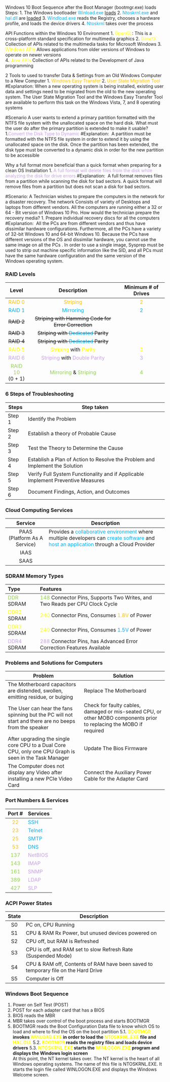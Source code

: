 Windows 10 Boot Sequence after the Boot Manager (bootmgr.exe) loads
	Steps:
	1. The Windows bootloader <span style="color:rgb(0, 176, 240)">Winload.exe</span> <u>loads</u>
	2. <span style="color:rgb(0, 176, 240)">Ntoskrnl.exe</span> and <span style="color:rgb(0, 176, 240)">hal.dll</span> are <u>loaded</u>
	3. <span style="color:rgb(0, 176, 240)">Windload.exe</span> reads the Registry, chooses a hardware profile, and loads the device drivers
	4. <span style="color:rgb(0, 176, 240)">Ntoskrnl</span> takes over the process

API Functions within the Windows 10 Environment
	1. <span style="color:rgb(255, 255, 0)">OpenGL</span>:
	   This is a cross-platform standard specification for multimedia graphics
	2. <span style="color:rgb(255, 255, 0)">DirectX</span>
	   Collection of APIs related to the multimedia tasks for Microsoft Windows
	3. <span style="color:rgb(255, 255, 0)">Windows APIs</span>
	   Allows applications from older versions of Windows to operate on newer versions  
	4. <span style="color:rgb(255, 255, 0)">Java APIs</span>
	   Collection of APIs related to the Development of Java programming

2 Tools to used to transfer Data & Settings from an Old Windows Computer to a New Computer
	1. <span style="color:rgb(255, 192, 0)">Windows Easy Transfer</span>
	2. <span style="color:rgb(255, 192, 0)">User State Migration Tool</span> 
	#Explanation: 
		When a new operating system is being installed, existing user data and settings need to be migrated from the old to the new operating system. The User State Migration Tool and the Windows Easy Transfer Tool are available to perform this task on the Windows Vista, 7, and 8 operating systems

#Scenario A user wants to extend a primary partition formatted with the NTFS file system with the unallocated space on the hard disk. What must the user do after the primary partition is extended to make it usable?
	1.<span style="color:rgb(198, 162, 226)">Convert the Disk Type to Dynamic</span>
	#Explanation: 
		A partition must be formatted with the NTFS file system in order to extend it by using the unallocated space on the disk. Once the partition has been extended, the disk type must be converted to a dynamic disk in order for the new partition to be accessible

Why a full format more beneficial than a quick format when preparing for a clean OS Installation
	1. <span style="color:rgb(198, 162, 226)">A full format will delete files from the disk while analyzing the disk for drive errors</span>
	   #Explanation: 
		   A full format removes files from a partition while scanning the disk for bad sectors. A quick format will remove files from a partition but does not scan a disk for bad sectors.

#Scenario: A Technician wishes to prepare the computers in the network for a disaster recovery. The network Consists of variety of Desktops and laptops from different vendors.  All the computers are running either a 32 or 64 - Bit version of Windows 10 Pro. How would the technician prepare the recovery media?
	1. Prepare individual recovery discs for all the computers
	#Explanation: 
		All the PCs are from different vendors and thus have dissimilar hardware configurations. Furthermore, all the PCs have a variety of 32-bit Windows 10 and 64-bit Windows 10. Because the PCs have different versions of the OS and dissimilar hardware, you cannot use the same image on all the PCs . In order to use a single image, Sysprep must be used to strip out machine specific information like the SID, and all PCs must have the same hardware configuration and the same version of the Windows operating system.

### RAID Levels

|                              Level                               |                                                       Description                                                       |               Minimum # of Drives               |
| :--------------------------------------------------------------: | :---------------------------------------------------------------------------------------------------------------------: | :---------------------------------------------: |
|        <span style="color:rgb(255, 192, 0)">RAID 0</span>        |                                  <span style="color:rgb(255, 192, 0)">Striping</span>                                   |  <span style="color:rgb(255, 192, 0)">2</span>  |
|        <span style="color:rgb(0, 176, 240)">RAID 1</span>        |                                  <span style="color:rgb(0, 176, 240)">Mirroring</span>                                  |  <span style="color:rgb(0, 176, 240)">2</span>  |
|                            ~~RAID 2~~                            |                                   ~~Striping with Hamming Code for Error Correction~~                                   |                                                 |
|                            ~~RAID 3~~                            |                     ~~Striping with <span style="color:rgb(0, 176, 240)">Dedicated</span> Parity~~                      |                                                 |
|                            ~~RAID 4~~                            |                     ~~Striping with <span style="color:rgb(0, 176, 240)">Dedicated</span> Parity~~                      |                                                 |
|        <span style="color:rgb(255, 255, 0)">RAID 5</span>        |      <span style="color:rgb(255, 255, 0)">Striping</span> with <span style="color:rgb(255, 255, 0)">Parity</span>       |  <span style="color:rgb(255, 255, 0)">3</span>  |
|       <span style="color:rgb(198, 162, 226)">RAID 6</span>       | <span style="color:rgb(198, 162, 226)">Striping</span> with <span style="color:rgb(198, 162, 226)">Double Parity</span> | <span style="color:rgb(198, 162, 226)">3</span> |
| <span style="color:rgb(146, 208, 80)">RAID 10</span> <br>(0 + 1) |     <span style="color:rgb(146, 208, 80)">Mirroring</span> & <span style="color:rgb(146, 208, 80)">Striping</span>      | <span style="color:rgb(146, 208, 80)">4</span>  |

### 6 Steps of Troubleshooting

| Steps  | Step taken                                                                       |
| ------ | -------------------------------------------------------------------------------- |
| Step 1 | Identify the Problem                                                             |
| Step 2 | Establish a theory of Probable Cause                                             |
| Step 3 | Test the Theory to Determine the Cause                                           |
| Step 4 | Establish a Plan of Action to Resolve the Problem and Implement the Solution     |
| Step 5 | Verify Full System Functionality and if Applicable Implement Preventive Measures |
| Step 6 | Document Findings, Action, and Outcomes                                          |

### Cloud Computing Services

|           Service            | Description                                                                                                                                                                                                                                                             |
| :--------------------------: | ----------------------------------------------------------------------------------------------------------------------------------------------------------------------------------------------------------------------------------------------------------------------- |
| PAAS (Platform As A Service) | Provides a <span style="color:rgb(0, 176, 240)">collaborative environment</span> where multiple developers can <span style="color:rgb(0, 176, 240)">create software</span> and <span style="color:rgb(0, 176, 240)">host an application</span> through a Cloud Provider |
|             IAAS             |                                                                                                                                                                                                                                                                         |
|             SAAS             |                                                                                                                                                                                                                                                                         |

### SDRAM Memory Types

| Type                                                     | Features                                                                                                                            |
| :------------------------------------------------------- | :---------------------------------------------------------------------------------------------------------------------------------- |
| <span style="color:rgb(146, 208, 80)">DDR</span> SDRAM   | <span style="color:rgb(146, 208, 80)">148</span> Connector Pins, Supports Two Writes, and Two Reads per CPU Clock Cycle             |
| <span style="color:rgb(255, 255, 0)">DDR2</span> SDRAM   | <span style="color:rgb(255, 255, 0)">240</span> Connector Pins, Consumes <span style="color:rgb(255, 192, 0)">1.8V</span> of Power  |
| <span style="color:rgb(255, 255, 0)">DDR3</span> SDRAM   | <span style="color:rgb(255, 255, 0)">240</span>  Connector Pins, Consumes <span style="color:rgb(0, 176, 240)">1.5V</span> of Power |
| <span style="color:rgb(198, 162, 226)">DDR4</span> SDRAM | <span style="color:rgb(198, 162, 226)">288</span> Connector Pins, has Advanced Error Correction Features Available                  |

### Problems and Solutions for Computers

| Problem                                                                                                | Solution                                                                                                             |
| ------------------------------------------------------------------------------------------------------ | -------------------------------------------------------------------------------------------------------------------- |
| The Motherboard capacitors are distended, swollen, emitting residue, or bulging                        | Replace The Motherboard                                                                                              |
| The User can hear the fans spinning but the PC will not start and there are no beeps from the speaker  | Check for faulty cables, damaged or mis-seated CPU, or other MOBO components prior to replacing the MOBO if required |
| After upgrading the single core CPU to a Dual Core CPU, only one CPU Graph is seen in the Task Manager | Update The Bios Firmware                                                                                             |
| The Computer does not display any Video after installing a new PCIe Video Card                         | Connect the Auxiliary Power Cable for the Adapter Card                                                               |

### Port Numbers & Services

|                      Port #                      | Services                                              |
| :----------------------------------------------: | ----------------------------------------------------- |
|  <span style="color:rgb(255, 192, 0)">22</span>  | <span style="color:rgb(0, 176, 240)">SSH</span>       |
|  <span style="color:rgb(255, 192, 0)">23</span>  | <span style="color:rgb(0, 176, 240)">Telnet</span>    |
|  <span style="color:rgb(255, 192, 0)">25</span>  | <span style="color:rgb(0, 176, 240)">SMTP</span>      |
|  <span style="color:rgb(255, 192, 0)">53</span>  | <span style="color:rgb(0, 176, 240)">DNS</span>       |
| <span style="color:rgb(146, 208, 80)">137</span> | <span style="color:rgb(198, 162, 226)">NetBIOS</span> |
| <span style="color:rgb(146, 208, 80)">143</span> | <span style="color:rgb(198, 162, 226)">IMAP</span>    |
| <span style="color:rgb(146, 208, 80)">161</span> | <span style="color:rgb(198, 162, 226)">SNMP</span>    |
| <span style="color:rgb(146, 208, 80)">389</span> | <span style="color:rgb(198, 162, 226)">LDAP</span>    |
| <span style="color:rgb(146, 208, 80)">427</span> | <span style="color:rgb(198, 162, 226)">SLP</span>     |

### ACPI Power States

| State | Description                                                                        |
| :---: | ---------------------------------------------------------------------------------- |
|  S0   | PC on, CPU Running                                                                 |
|  S1   | CPU & RAM Rx Power, but unused devices powered on                                  |
|  S2   | CPU off, but RAM is Refreshed                                                      |
|  S3   | CPU is off, and RAM set to slow Refresh Rate (Suspended Mode)                      |
|  S4   | CPU & RAM off, Contents of RAM have been saved to temporary file on the Hard Drive |
|  S5   | Computer is Off                                                                    |

### Windows Boot Sequence
1. Power on Self Test (POST)
2. POST for each adapter card that has a BIOS  
3. BIOS reads the MBR
4. MBR takes over control of the boot process and starts BOOTMGR  
5. BOOTMGR reads the Boot Configuration Data file to know which OS to load and where to find the OS on the boot partition 
	5.1. **<span style="color:rgb(255, 255, 0)">BOOTMGR</span> invokes <span style="color:rgb(255, 255, 0)">W<span style="color:rgb(255, 255, 0)">INL</span>OAD.EXE</span> in order to load the <span style="color:rgb(255, 255, 0)">N</span><span style="color:rgb(255, 255, 0)">TOSKRNL.EXE</span> file and <span style="color:rgb(255, 255, 0)">HAL.DLL</span>**
	5.2. **<span style="color:rgb(255, 255, 0)">BOOTMGR</span> reads the registry files and loads device drivers** 
	5.3. **<span style="color:rgb(255, 255, 0)">NTOSKRNL.EXE</span> starts the <span style="color:rgb(255, 255, 0)">WINLOGON.EXE</span> program and displays the Windows login screen**  
At this point, the NT kernel takes over. The NT kernel is the heart of all Windows operating systems. The name of this file is NTOSKRNL.EXE. It starts the login file called WINLOGON.EXE and displays the Windows Welcome screen.